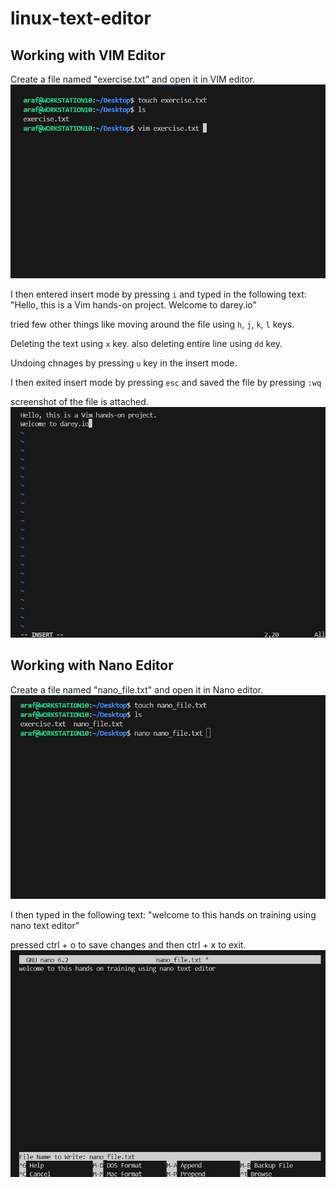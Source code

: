 # linux-text-editor
## Working with VIM Editor
Create a file named "exercise.txt" and open it in VIM editor.
![vim-editor](/img/1.jpg)

I then entered insert mode by pressing `i` and typed in the following text: "Hello, this is a Vim hands-on project.
Welcome to darey.io"  

tried few other things like moving around the file using `h`, `j`, `k`, `l` keys.

Deleting the text using `x` key. also deleting entire line using `dd` key.

Undoing chnages by pressing `u` key in the insert mode.

I then exited insert mode by pressing `esc` and saved the file by pressing `:wq`

screenshot of the file is attached.
![vim-editor](/img/2.jpg)

## Working with Nano Editor
Create a file named "nano_file.txt" and open it in Nano editor.
![nano-editor](/img/3.jpg)


I then typed in the following text: "welcome to this hands on training using nano text editor"

pressed ctrl + o to save changes and then ctrl + x to exit.
![nano-editor](/img/4.jpg)